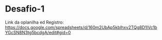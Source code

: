 # Desafio-1
Link da oplanilha ed Registro: https://docs.google.com/spreadsheets/d/160m2UbAp5kblhxv2TQg8D1lVc1bYGcSN8N3tg5bcdgA/edit#gid=0

